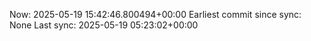 Now: 2025-05-19 15:42:46.800494+00:00 Earliest commit since sync: None Last sync: 2025-05-19 05:23:02+00:00
